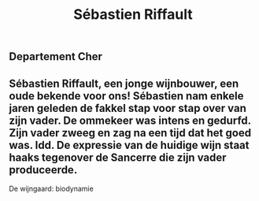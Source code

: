 ﻿---
title: Sébastien Riffault
huis:  Dom. Sébastien Riffault
dept:  Cher
regio: Centre (Loire)
photo: riffault.jpg
layout: wijnhuis

wijnen:
    - naam:  Les Quarterons'11
      ref:   Loi 1167
      app:   A.O.C. Sancerre
      type:  Blanc sec
      cep:   Sauvignon blanc
      prijs: €14.31
      
    - naam:  Les Quarterons'12
      ref:   Loi 12--
      app:   A.O.C. Sancerre
      type:  Blanc sec
      cep:   Sauvignon blanc
      prijs: this wine will come in soon.
      
    - naam:  Akmèniné'11
      ref:   Loi 11--
      app:   A.O.C. Sancerre
      type:  Blanc sec
      cep:   Sauvignon blanc
      prijs: this wine will come in soon.
      
    - naam:  Skeveldra'10
      ref:   Loi 1085
      app:   A.O.C. Sancerre
      type:  Blanc sec
      cep:   Sauvignon blanc
      prijs: €22.20
      
    - naam:  Skeveldra'11
      ref:   Loi 11--
      app:   A.O.C. Sancerre
      type:  Blanc sec
      cep:   Sauvignon blanc
      prijs: this wine will come in soon.
      
    - naam:  Auksinis'11
      ref:   Loi 11--
      app:   A.O.C. Sancerre
      type:  Blanc sec
      cep:   Sauvignon blanc
      prijs: this wine will come in soon.
      
    - naam:  Saulétas'10
      ref:   Loi 1183
      app:   A.O.C. Sancerre
      type:  Blanc sec
      cep:   Sauvignon blanc
      prijs: €22.20
    

---
Departement Cher
----------------
Sébastien Riffault, een jonge wijnbouwer, een oude bekende voor ons! Sébastien nam enkele jaren geleden de fakkel stap voor stap over van zijn vader. 
De ommekeer was intens en gedurfd. 
Zijn vader zweeg en zag na een tijd dat het goed was. Idd. 
De expressie van de huidige wijn staat haaks tegenover de Sancerre die zijn vader produceerde.
----------------------------------------------------------------------------------------------
De wijngaard: biodynamie
 
